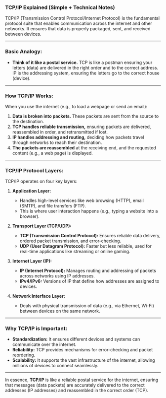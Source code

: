 ### **TCP/IP Explained (Simple + Technical Notes)**

TCP/IP (Transmission Control Protocol/Internet Protocol) is the fundamental protocol suite that enables communication across the internet and other networks. It ensures that data is properly packaged, sent, and received between devices.

---

### **Basic Analogy:**
- **Think of it like a postal service.** TCP is like a postman ensuring your letters (data) are delivered in the right order and to the correct address. IP is the addressing system, ensuring the letters go to the correct house (device).

---

### **How TCP/IP Works:**
When you use the internet (e.g., to load a webpage or send an email):
1. **Data is broken into packets.** These packets are sent from the source to the destination.
2. **TCP handles reliable transmission,** ensuring packets are delivered, reassembled in order, and retransmitted if lost.
3. **IP handles addressing and routing,** deciding how packets travel through networks to reach their destination.
4. **The packets are reassembled** at the receiving end, and the requested content (e.g., a web page) is displayed.

---

### **TCP/IP Protocol Layers:**
TCP/IP operates on four key layers:

1. **Application Layer:**
    - Handles high-level services like web browsing (HTTP), email (SMTP), and file transfers (FTP).
    - This is where user interaction happens (e.g., typing a website into a browser).

2. **Transport Layer (TCP/UDP):**
    - **TCP (Transmission Control Protocol):** Ensures reliable data delivery, ordered packet transmission, and error-checking.
    - **UDP (User Datagram Protocol):** Faster but less reliable, used for real-time applications like streaming or online gaming.

3. **Internet Layer (IP):**
    - **IP (Internet Protocol):** Manages routing and addressing of packets across networks using IP addresses.
    - **IPv4/IPv6:** Versions of IP that define how addresses are assigned to devices.

4. **Network Interface Layer:**
    - Deals with physical transmission of data (e.g., via Ethernet, Wi-Fi) between devices on the same network.

---

### **Why TCP/IP is Important:**
- **Standardization:** It ensures different devices and systems can communicate over the internet.
- **Reliability:** TCP provides mechanisms for error-checking and packet reordering.
- **Scalability:** It supports the vast infrastructure of the internet, allowing millions of devices to connect seamlessly.

---

In essence, **TCP/IP** is like a reliable postal service for the internet, ensuring that messages (data packets) are accurately delivered to the correct addresses (IP addresses) and reassembled in the correct order (TCP).
